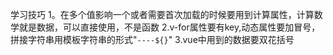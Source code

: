 学习技巧
1。在多个值影响一个或者需要首次加载的时候要用到计算属性，计算数学就是数据，可以直接使用，不是函数
2.v-for属性要有key,动态属性要加冒号，拼接字符串用模板字符串的形式"`----${}`"
3.vue中用到的数据要双花括号
